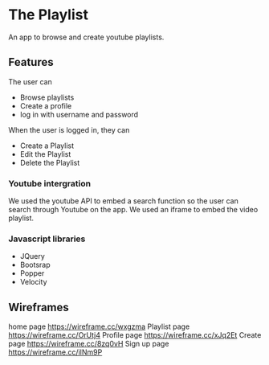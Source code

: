 # The Playlist

An app to browse and create youtube playlists. 

## Features
The user can
*  Browse playlists 
*  Create a profile
*  log in with username and password 

When the user is logged in, they can 
*  Create a Playlist
*  Edit the Playlist
*  Delete the Playlist 

### Youtube intergration 

We used the youtube API to embed a search function so the user can search through Youtube on the app. We used an iframe to embed the video playlist.

### Javascript libraries

* JQuery
* Bootsrap
* Popper
* Velocity

## Wireframes 

home page https://wireframe.cc/wxgzma
Playlist page https://wireframe.cc/OrUtj4
Profile page https://wireframe.cc/xJq2Et
Create page https://wireframe.cc/8zq0vH
Sign up page https://wireframe.cc/ilNm9P
